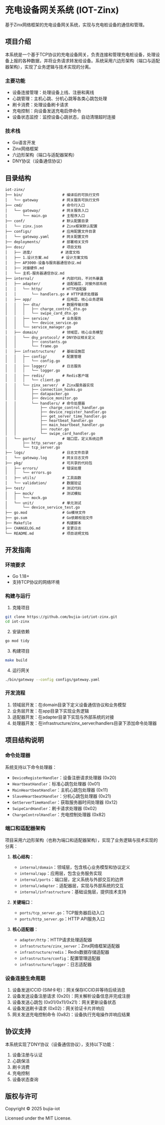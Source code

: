 # 充电设备网关系统 (IOT-Zinx)

基于Zinx网络框架的充电设备网关系统，实现与充电桩设备的通信和管理。

## 项目介绍

本系统是一个基于TCP协议的充电设备网关，负责连接和管理充电桩设备，处理设备上报的各种数据，并将业务请求转发给设备。系统采用六边形架构（端口与适配器架构），实现了业务逻辑与技术实现的分离。

### 主要功能

- 设备连接管理：处理设备上线、注册和离线
- 心跳管理：主机心跳、分机心跳等各类心跳包处理
- 刷卡消费：处理设备刷卡请求
- 充电控制：向设备发送充电启停命令
- 设备状态监控：监控设备心跳状态，自动清理超时连接

### 技术栈

- Go语言开发
- Zinx网络框架
- 六边形架构（端口与适配器架构）
- DNY协议（设备通信协议）

## 目录结构

```
iot-zinx/
├── bin/                  # 编译后的可执行文件
│   └── gateway           # 网关服务可执行文件
├── cmd/                  # 命令行入口
│   └── gateway/          # 网关服务入口
│       └── main.go       # 主程序入口
├── conf/                 # 默认配置目录
│   └── zinx.json         # Zinx框架默认配置
├── configs/              # 应用配置文件目录
│   └── gateway.yaml      # 网关配置文件
├── deployments/          # 部署相关文件
├── dosc/                 # 项目文档
│   ├── 进度/             # 进度文档
│   ├── 1.设计方案.md      # 设计方案文档
│   ├── AP3000-设备与服务器通信协议.md
│   ├── 对接硬件.md
│   └── 主机-服务器通信协议.md
├── internal/             # 内部代码，不对外暴露
│   ├── adapter/          # 适配器层，对接外部系统
│   │   └── http/         # HTTP适配器
│   │       └── handlers.go # HTTP请求处理器
│   ├── app/              # 应用层，核心业务逻辑
│   │   ├── dto/          # 数据传输对象
│   │   │   ├── charge_control_dto.go
│   │   │   └── swipe_card_dto.go
│   │   ├── service/      # 业务服务
│   │   │   └── device_service.go
│   │   └── service_manager.go
│   ├── domain/           # 领域层，核心业务模型
│   │   └── dny_protocol/ # DNY协议相关定义
│   │       ├── constants.go
│   │       └── frame.go
│   ├── infrastructure/   # 基础设施层
│   │   ├── config/       # 配置管理
│   │   │   └── config.go
│   │   ├── logger/       # 日志服务
│   │   │   └── logger.go
│   │   ├── redis/        # Redis客户端
│   │   │   └── client.go
│   │   └── zinx_server/  # Zinx服务器实现
│   │       ├── connection_hooks.go
│   │       ├── datapacker.go
│   │       ├── device_monitor.go
│   │       └── handlers/ # 命令处理器
│   │           ├── charge_control_handler.go
│   │           ├── device_register_handler.go
│   │           ├── get_server_time_handler.go
│   │           ├── heartbeat_handler.go
│   │           ├── main_heartbeat_handler.go
│   │           ├── router.go
│   │           └── swipe_card_handler.go
│   └── ports/            # 端口层，定义系统边界
│       ├── http_server.go
│       └── tcp_server.go
├── logs/                 # 日志文件目录
│   └── gateway.log       # 网关日志文件
├── pkg/                  # 可共享的代码包
│   ├── errors/           # 错误处理
│   │   └── errors.go
│   ├── utils/            # 工具函数
│   └── validation/       # 数据验证
├── test/                 # 测试代码
│   ├── mock/             # 测试模拟
│   │   └── mock.go
│   └── unit/             # 单元测试
│       └── device_service_test.go
├── go.mod                # Go模块文件
├── go.sum                # Go依赖校验文件
├── Makefile              # 构建脚本
├── CHANGELOG.md          # 变更日志
└── README.md             # 项目说明文档
```

## 开发指南

### 环境要求

- Go 1.18+
- 支持TCP协议的网络环境

### 构建与运行

1. 克隆项目

```bash
git clone https://github.com/bujia-iot/iot-zinx.git
cd iot-zinx
```

2. 安装依赖

```bash
go mod tidy
```

3. 构建项目

```bash
make build
```

4. 运行网关

```bash
./bin/gateway --config configs/gateway.yaml
```

### 开发流程

1. 领域层开发：在domain目录下定义设备通信协议和业务模型
2. 业务层开发：在app目录下实现业务逻辑
3. 适配器开发：在adapter目录下实现与外部系统的对接
4. 处理器开发：在infrastructure/zinx_server/handlers目录下添加命令处理器

## 项目结构说明

### 命令处理器

系统支持以下命令处理器：

- `DeviceRegisterHandler`：设备注册请求处理器 (0x20)
- `HeartbeatHandler`：标准心跳包处理器 (0x01)
- `MainHeartbeatHandler`：主机心跳包处理器 (0x11)
- `SlaveHeartbeatHandler`：分机心跳包处理器 (0x21)
- `GetServerTimeHandler`：获取服务器时间处理器 (0x12)
- `SwipeCardHandler`：刷卡请求处理器 (0x02)
- `ChargeControlHandler`：充电控制处理器 (0x82)

### 端口和适配器架构

项目采用六边形架构（也称为端口和适配器架构），实现了业务逻辑与技术实现的分离：

1. **核心结构**：
   - `internal/domain`：领域层，包含核心业务模型和协议定义
   - `internal/app`：应用层，包含业务服务实现
   - `internal/ports`：端口层，定义系统与外部交互的边界
   - `internal/adapter`：适配器层，实现与外部系统的交互
   - `internal/infrastructure`：基础设施层，提供技术支持

2. **关键端口**：
   - `ports/tcp_server.go`：TCP服务器启动入口
   - `ports/http_server.go`：HTTP API服务入口

3. **核心适配器**：
   - `adapter/http`：HTTP请求处理适配器
   - `infrastructure/zinx_server`：Zinx网络框架适配器
   - `infrastructure/redis`：Redis数据存储适配器
   - `infrastructure/config`：配置管理适配器
   - `infrastructure/logger`：日志适配器

### 设备连接生命周期

1. 设备发送ICCID (SIM卡号)：网关保存ICCID并等待后续消息
2. 设备发送设备注册请求 (0x20)：网关解析设备信息并完成注册
3. 设备发送心跳包 (0x01/0x11/0x21)：网关更新设备状态
4. 设备发送刷卡请求 (0x02)：网关验证卡片并响应
5. 网关发送充电控制命令 (0x82)：设备执行充电操作并响应结果

## 协议支持

本系统实现了DNY协议（设备通信协议），支持以下功能：

1. 设备注册与认证
2. 心跳保活
3. 刷卡消费
4. 充电控制
5. 设备状态查询

## 版权与许可

Copyright © 2025 bujia-iot

Licensed under the MIT License. 